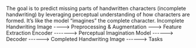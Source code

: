 The goal is to predict missing parts of handwritten characters (incomplete handwriting) by leveraging perceptual understanding of how characters are formed.
It’s like the model “imagines” the complete character.
Incomplete Handwriting Image ----> Preprocessing & Augmentation ---> Feature Extraction Encoder -------> Perceptual Imagination Model ------> Decoder ------> Completed Handwriting Image ------> Tasks
